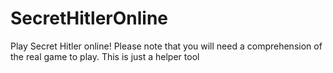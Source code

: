 # SecretHitlerOnline
Play Secret Hitler online! Please note that you will need a comprehension of the real game to play. This is just a helper tool
